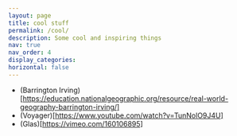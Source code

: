 ```yaml
---
layout: page
title: cool stuff
permalink: /cool/
description: Some cool and inspiring things 
nav: true
nav_order: 4
display_categories:
horizontal: false
---
```



- (Barrington Irving)[https://education.nationalgeographic.org/resource/real-world-geography-barrington-irving/]
- (Voyager)[https://www.youtube.com/watch?v=TunNolO9J4U]
- (Glas)[https://vimeo.com/160106895]
